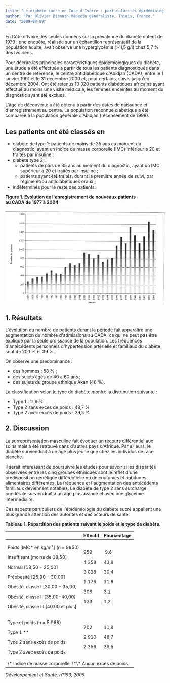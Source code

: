 ```yaml
---
title: "Le diabète sucré en Côte d'Ivoire : particularités épidémiologiques"
author: "Par Olivier Bismuth Médecin généraliste, Thiais, France."
date: "2009-08-09"
---
```


En Côte d'Ivoire, les seules données sur la prévalence du diabète datent de 1979 : une enquête, réalisée sur un échantillon représentatif de la population adulte, avait observé une hyperglycémie (> 1,5 g/l) chez 5,7 % des Ivoiriens.

Pour décrire les principales caractéristiques épidémiologiques du diabète, une étude a été effectuée a partir de tous les patients diagnostiqués dans un centre de référence, le centre antidiabétique d'Abidjan (CADA), entre le 1 janvier 1991 et le 31 décembre 2000 et, pour certains, suivis jusqu'en décembre 2004. Ont été retenus 10 320 patients diabétiques africains ayant effectué au moins une visite médicale, les femmes enceintes au moment du diagnostic ayant été exclues.

L'âge de découverte a été obtenu a partir des dates de naissance et d'enregistrement au centre. La population reconnue diabétique a été comparée à la population générale d'Abidjan (recensement de 1998).

## Les patients ont été classés en

- diabète de type 1: patients de moins de 35 ans au moment du diagnostic, ayant un indice de masse corporelle (IMC) inférieur a 20 et traités par insuline ;
- diabète type 2 :
  - patients de plus de 35 ans au moment du diagnostic, ayant un IMC supérieur a 20 et traités par insuline ;
  - patients ayant été traités, durant la première année de suivi, par régime et/ou antidiabétiques oraux ;
- indéterminés pour le reste des patients.

**Figure 1. Evolution de l'enregistrement de nouveaux patients  
au CADA de 1977 à 2004**

![](12082-1-0.jpg)

## 1. Résultats

L'évolution du nombre de patients durant la période fait apparaître une augmentation du nombre d'admissions au CADA, ce qui ne peut pas être expliqué par la seule croissance de la population. Les fréquences d'antécédents personnels d'hypertension artérielle et familiaux du diabète sont de 20,1 % et 39 %.

On observe une prédominance :

- des hommes : 58 % ;
- des sujets âgés de 40 a 60 ans ;
- des sujets du groupe ethnique Akan (48 %).

La classification selon le type du diabète montre la distribution suivante :

- Type 1 : 11,8 %
- Type 2 sans excès de poids : 48,7 %
- Type 2 avec excès de poids : 39,5 %

## 2. Discussion

La surreprésentation masculine fait évoquer un recours différentiel aux soins mais a été retrouvé dans d'autres pays d'Afrique. Par ailleurs, le diabète surviendrait à un âge plus jeune que chez les individus de race blanche.

Il serait intéressant de poursuivre les études pour savoir si les disparités observées entre les cinq groupes ethniques sont le reflet d'une prédisposition génétique différentielle ou de coutumes et habitudes alimentaires différentes. La fréquence et l'augmentation des antécédents familiaux deviennent notables. Le diabète de type 2 sans surcharge pondérale surviendrait à un âge plus avancé et avec une glycémie intermédiaire.

Ces aspects particuliers de l'épidémiologie du diabète sucré appellent une plus grande attention des autorités et des acteurs de santé.

**Tableau 1. Répartition des patients suivant le poids et le type de diabète.**

<table>

<thead>

<tr>

<th scope="col"> </th>

<th scope="col">Effectif</th>

<th scope="col">Pourcentage</th>

</tr>

</thead>

<tbody>

<tr>

<td>

Poids \[IMC\* en kg/m²\] (n = 9950)

Insuffisant \[moins de 18,50\] 

Normal \[18,50 - 25,00\] 

Préobèsité \[25,00 - 30,00\]  

Obésité, classe I \[30,00 - 35,00\] 

Obésité, classe II \[35,00-40,00\]  

Obésité, classe III \[40.00 et plus\]

</td>

<td>

959

4 358

3 028

1 176

306

123

</td>

<td>

 9.6

43,8

30,4

11,8

3,1

1,2

</td>

</tr>

<tr>

<td>

Type et poids (n = 5 968)

Type 1 \*\* 

Type 2 sans excès de poids 

Type 2 avec excès de poids 

</td>

<td>

702

2 910

2 356

</td>

<td>

11,8

48,7

39,5

</td>

</tr>

<tr>

<td colspan="3">\* Indice de masse corporelle, \*\* Aucun excès de poids</td>

</tr>

</tbody>

</table>

*Développement et Santé, n°193, 2009*
